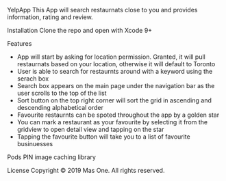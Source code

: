 YelpApp
This App will search restaurnats close to you and provides information, rating and review.

Installation
Clone the repo and open with Xcode 9+

Features
- App will start by asking for location permission. Granted, it will pull restaurnats based on your location, otherwise it will default to Toronto 
- User is able to search for restaurnts around with a keyword using the serach box
- Search box appears on the main page under the navigation bar as the user scrolls to the top of the list
- Sort button on the top right corner will sort the grid in ascending and descending alphabetical order
- Favourite restaurnts can be spoted throughout the app by a golden star
- You can mark a restaurant as your favourite by selecting it from the gridview to open detail view and tapping on the star
- Tapping the favourite button will take you to a list of favourite businuesses 

Pods
PIN image caching library

License
Copyright © 2019 Mas One. All rights reserved.
